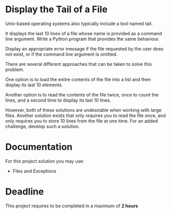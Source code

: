 # Display the Tail of a File

Unix-based operating systems also typically include a tool named tail. 

It displays the last 10 lines of a file whose name is provided as a command line argument. Write a Python program that provides the same behaviour. 

Display an appropriate error message if the file requested by the user does not exist, or if the command line
argument is omitted.


There are several different approaches that can be taken to solve this problem.

One option is to load the entire contents of the file into a list and then display its last 10 elements.

 Another option is to read the contents of the file twice, once to count the lines, and a second time to display its last 10 lines. 
 
 However, both of these solutions are undesirable when working with large files. Another solution exists that only requires you to read the file once, and only requires you to store 10 lines from the file at one time. For an added challenge, develop such a solution.
		 
# Documentation

For this project solution you may use:

- Files and Exceptions

# Deadline

This project requires to be completed in a maximum of **2 hours**
